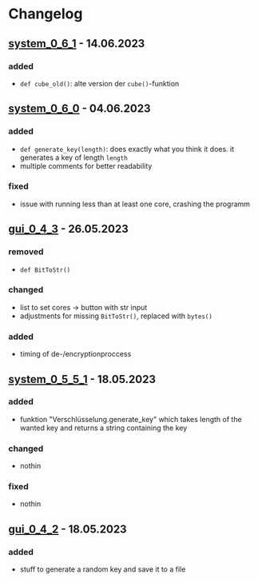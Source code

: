 # Changelog
## [system_0_6_1](https://github.com/TEX479/QED/blob/main/QED_system_0_6_1.py) - 14.06.2023
### added
- `def cube_old()`: alte version der `cube()`-funktion

## [system_0_6_0](https://github.com/TEX479/QED/blob/main/QED_system_0_6_0.py) - 04.06.2023
### added
- `def generate_key(length)`: does exactly what you think it does. it generates a key of length `length`
- multiple comments for better readability
### fixed
- issue with running less than at least one core, crashing the programm

## [gui_0_4_3](https://github.com/TEX479/QED/blob/main/QED_GUI_0_4_3.py.py) - 26.05.2023
### removed
- `def BitToStr()`
### changed
- list to set cores -> button with str input
- adjustments for missing `BitToStr()`, replaced with `bytes()`
### added
- timing of de-/encryptionproccess

## [system_0_5_5_1](https://github.com/TEX479/QED/blob/main/QED_system_0_5_5_1.py) - 18.05.2023
### added
- funktion "Verschlüsselung.generate_key" which takes length of the wanted key and returns a string containing the key
### changed
- nothin
### fixed
- nothin

## [gui_0_4_2](https://github.com/TEX479/QED/blob/main/QED_GUI_0_4_2.py) - 18.05.2023
### added
- stuff to generate a random key and save it to a file
